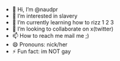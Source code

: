 - 👋 Hi, I’m @naudpr
- 👀 I’m interested in slavery
- 🌱 I’m currently learning how to rizz 1 2 3
- 💞️ I’m looking to collaborate on x(twitter)
- 📫 How to reach me mail me ;)
- 😄 Pronouns: nick/her
- ⚡ Fun fact: im NOT gay

<!---
naudpr/naudpr is a ✨ special ✨ repository because its `README.md` (this file) appears on your GitHub profile.
You can click the Preview link to take a look at your changes.
--->
